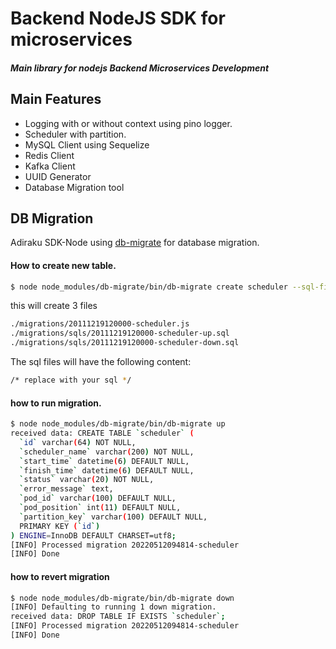 # Backend NodeJS SDK for microservices
#### _Main library for nodejs Backend Microservices Development_

## Main Features
- Logging with or without context using pino logger.
- Scheduler with partition.
- MySQL Client using Sequelize
- Redis Client
- Kafka Client
- UUID Generator
- Database Migration tool

## DB Migration

Adiraku SDK-Node using [db-migrate](https://db-migrate.readthedocs.io/en/latest/) for database migration.

#### How to create new table.
```sh
$ node node_modules/db-migrate/bin/db-migrate create scheduler --sql-file
```
this will create 3 files
```sh
./migrations/20111219120000-scheduler.js
./migrations/sqls/20111219120000-scheduler-up.sql
./migrations/sqls/20111219120000-scheduler-down.sql
```
The sql files will have the following content:
```sh
/* replace with your sql */
```

#### how to run migration.
```sh
$ node node_modules/db-migrate/bin/db-migrate up
received data: CREATE TABLE `scheduler` (
  `id` varchar(64) NOT NULL,
  `scheduler_name` varchar(200) NOT NULL,
  `start_time` datetime(6) DEFAULT NULL,
  `finish_time` datetime(6) DEFAULT NULL,
  `status` varchar(20) NOT NULL,
  `error_message` text,
  `pod_id` varchar(100) DEFAULT NULL,
  `pod_position` int(11) DEFAULT NULL,
  `partition_key` varchar(100) DEFAULT NULL,
  PRIMARY KEY (`id`)
) ENGINE=InnoDB DEFAULT CHARSET=utf8;
[INFO] Processed migration 20220512094814-scheduler
[INFO] Done
```
#### how to revert migration
```sh
$ node node_modules/db-migrate/bin/db-migrate down
[INFO] Defaulting to running 1 down migration.
received data: DROP TABLE IF EXISTS `scheduler`;
[INFO] Processed migration 20220512094814-scheduler
[INFO] Done
```





  
